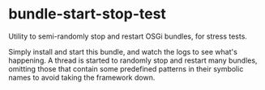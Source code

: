 bundle-start-stop-test
======================

Utility to semi-randomly stop and restart OSGi bundles, for stress tests.

Simply install and start this bundle, and watch the logs to see what's
happening. A thread is started to randomly stop and restart many bundles,
omitting those that contain some predefined patterns in their symbolic 
names to avoid taking the framework down.
